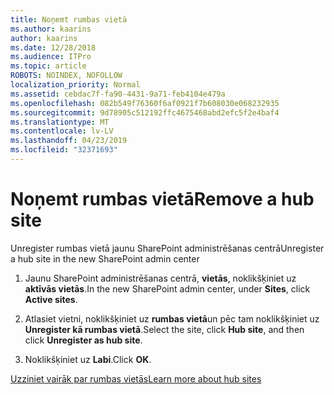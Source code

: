 ```yaml
---
title: Noņemt rumbas vietā
ms.author: kaarins
author: kaarins
ms.date: 12/28/2018
ms.audience: ITPro
ms.topic: article
ROBOTS: NOINDEX, NOFOLLOW
localization_priority: Normal
ms.assetid: cebdac7f-fa90-4431-9a71-feb4104e479a
ms.openlocfilehash: 082b549f76360f6af0921f7b608030e068232935
ms.sourcegitcommit: 9d78905c512192ffc4675468abd2efc5f2e4baf4
ms.translationtype: MT
ms.contentlocale: lv-LV
ms.lasthandoff: 04/23/2019
ms.locfileid: "32371693"
---
```

# <a name="remove-a-hub-site"></a><span data-ttu-id="51187-102">Noņemt rumbas vietā</span><span class="sxs-lookup"><span data-stu-id="51187-102">Remove a hub site</span></span>

<span data-ttu-id="51187-103">Unregister rumbas vietā jaunu SharePoint administrēšanas centrā</span><span class="sxs-lookup"><span data-stu-id="51187-103">Unregister a hub site in the new SharePoint admin center</span></span>
  
1. <span data-ttu-id="51187-104">Jaunu SharePoint administrēšanas centrā, **vietās**, noklikšķiniet uz **aktīvās vietās**.</span><span class="sxs-lookup"><span data-stu-id="51187-104">In the new SharePoint admin center, under **Sites**, click **Active sites**.</span></span> 
    
2. <span data-ttu-id="51187-105">Atlasiet vietni, noklikšķiniet uz **rumbas vietā**un pēc tam noklikšķiniet uz **Unregister kā rumbas vietā**.</span><span class="sxs-lookup"><span data-stu-id="51187-105">Select the site, click **Hub site**, and then click **Unregister as hub site**.</span></span> 
    
3. <span data-ttu-id="51187-106">Noklikšķiniet uz **Labi**.</span><span class="sxs-lookup"><span data-stu-id="51187-106">Click **OK**.</span></span> 
    
[<span data-ttu-id="51187-107">Uzziniet vairāk par rumbas vietās</span><span class="sxs-lookup"><span data-stu-id="51187-107">Learn more about hub sites</span></span>](https://support.office.com/article/what-is-a-sharepoint-hub-site-fe26ae84-14b7-45b6-a6d1-948b3966427f?ui=en-US&amp;rs=en-US&amp;ad=US)
  

